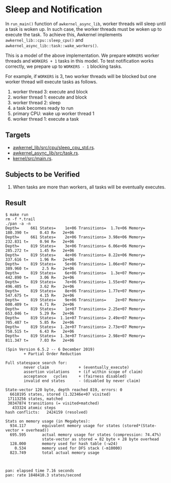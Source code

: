 # Sleep and Notification

In `run_main()` function of `awkernel_async_lib`,
worker threads will sleep until a task is woken up.
In such case, the worker threads must be woken up to execute the task.
To achieve this, Awkernel implements `awkernel_lib::cpu::sleep_cpu()` and
`awkernel_async_lib::task::wake_workers()`.

This is a model of the above implementation.
We prepare `WORKERS` worker threads and `WORKERS + 1` tasks in this model.
To test notification works correctly,
we prepare up to `WORKERS - 1` blocking tasks.

For example, if `WORKERS` is 3, two worker threads will be blocked
but one worker thread will execute tasks as follows.

1. worker thread 3: execute and block
2. worker thread 1: execute and block
3. worker thread 2: sleep
4. a task becomes ready to run
5. primary CPU: wake up worker thread 1
6. worker thread 1: execute a task

## Targets

- [awkernel_lib/src/cpu/sleep_cpu_std.rs](../../../../../awkernel_lib/src/cpu/sleep_cpu_std.rs).
- [awkernel_async_lib/src/task.rs](../../../../../awkernel_async_lib/src/task.rs).
- [kernel/src/main.rs](../../../../../kernel/src/main.rs).

## Subjects to be Verified

1. When tasks are more than workers, all tasks will be eventually executes.

## Result

```
$ make run
rm -f *.trail
./pan -a -n
Depth=     661 States=    1e+06 Transitions=  1.7e+06 Memory=   180.390 t=     0.43 R=   2e+06
Depth=     661 States=    2e+06 Transitions= 3.98e+06 Memory=   232.831 t=     0.94 R=   2e+06
Depth=     819 States=    3e+06 Transitions= 6.06e+06 Memory=   285.272 t=     1.45 R=   2e+06
Depth=     819 States=    4e+06 Transitions= 8.22e+06 Memory=   337.616 t=     1.96 R=   2e+06
Depth=     819 States=    5e+06 Transitions= 1.06e+07 Memory=   389.960 t=      2.5 R=   2e+06
Depth=     819 States=    6e+06 Transitions=  1.3e+07 Memory=   442.890 t=     3.06 R=   2e+06
Depth=     819 States=    7e+06 Transitions= 1.55e+07 Memory=   496.405 t=     3.62 R=   2e+06
Depth=     819 States=    8e+06 Transitions= 1.77e+07 Memory=   547.675 t=     4.15 R=   2e+06
Depth=     819 States=    9e+06 Transitions=    2e+07 Memory=   600.409 t=     4.71 R=   2e+06
Depth=     819 States=    1e+07 Transitions= 2.25e+07 Memory=   653.046 t=     5.29 R=   2e+06
Depth=     819 States=  1.1e+07 Transitions= 2.49e+07 Memory=   705.487 t=     5.85 R=   2e+06
Depth=     819 States=  1.2e+07 Transitions= 2.73e+07 Memory=   758.515 t=     6.43 R=   2e+06
Depth=     819 States=  1.3e+07 Transitions= 2.98e+07 Memory=   811.347 t=     7.03 R=   2e+06

(Spin Version 6.5.2 -- 6 December 2019)
        + Partial Order Reduction

Full statespace search for:
        never claim             + (eventually_execute)
        assertion violations    + (if within scope of claim)
        acceptance   cycles     + (fairness disabled)
        invalid end states      - (disabled by never claim)

State-vector 120 byte, depth reached 819, errors: 0
  6618195 states, stored (1.32346e+07 visited)
 17113256 states, matched
 30347874 transitions (= visited+matched)
   433324 atomic steps
hash conflicts:   2424159 (resolved)

Stats on memory usage (in Megabytes):
  934.117       equivalent memory usage for states (stored*(State-vector + overhead))
  695.595       actual memory usage for states (compression: 74.47%)
                state-vector as stored = 82 byte + 28 byte overhead
  128.000       memory used for hash table (-w24)
    0.534       memory used for DFS stack (-m10000)
  823.749       total actual memory usage



pan: elapsed time 7.16 seconds
pan: rate 1848410.3 states/second
```
